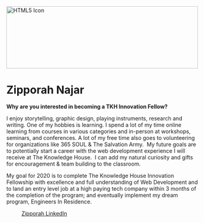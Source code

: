 <!DOCTYPE html>
<html>
<head>
</head>
<body>


<img src="https://www.webmechanix.com/wp-content/uploads/2017/07/womenintech-banner.png" alt="HTML5 Icon" width="500" height="162.5">

<h1>Zipporah Najar</h1>
<p><b>Why are you interested in becoming a TKH Innovation Fellow?</b></p>
<p> I enjoy storytelling, graphic design, playing instruments, research and writing. One of my hobbies is learning. I spend a lot of my time online learning from courses in various categories and in-person at workshops, seminars, and conferences. A lot of my free time also goes to volunteering for organizations like 365 SOUL & The Salvation Army. 
My future goals are to potentially start a career with the web development experience I will receive at The Knowledge House. 
I can add my natural curiosity and gifts for encouragement & team building to the classroom. </p>

<p>My goal for 2020 is to complete The Knowledge House Innovation Fellowship with excellence and full understanding of Web Development and to land an entry level job at a high paying tech company within 3 months of the completion of the program; and eventually implement my dream program, Engineers In Residence.</p>
</body>
    
      <a href="https://www.linkedin.com/in/zipporah-najar-94bb9b140/v" class="button">Zipporah LinkedIn</a>
   </body>
 
</div>
</html>
